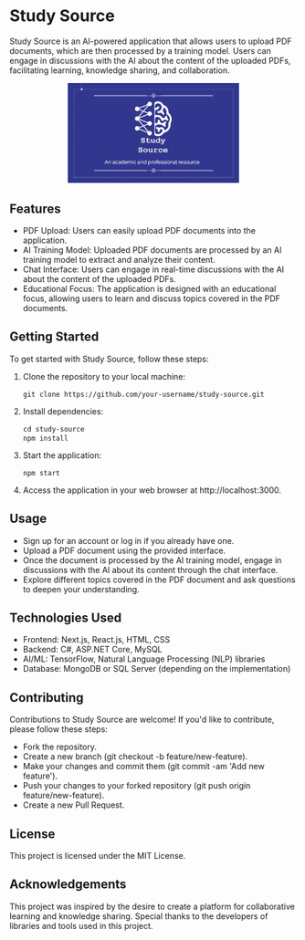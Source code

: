 # Study Source

Study Source is an AI-powered application that allows users to upload PDF documents, which are then processed by a training model. Users can engage in discussions with the AI about the content of the uploaded PDFs, facilitating learning, knowledge sharing, and collaboration.

<p align="center">
<img src="./public/study_source.png" alt="StudySource" width="300"> 
</p>

## Features

- PDF Upload: Users can easily upload PDF documents into the application.
- AI Training Model: Uploaded PDF documents are processed by an AI training model to extract and analyze their content.
- Chat Interface: Users can engage in real-time discussions with the AI about the content of the uploaded PDFs.
- Educational Focus: The application is designed with an educational focus, allowing users to learn and discuss topics covered in the PDF documents.

## Getting Started

To get started with Study Source, follow these steps:

1. Clone the repository to your local machine:
    ````
    git clone https://github.com/your-username/study-source.git
    ````
2. Install dependencies:
    ```
    cd study-source
    npm install
    ```
3. Start the application:
    ```
    npm start
    ```
4. Access the application in your web browser at http://localhost:3000.

## Usage

- Sign up for an account or log in if you already have one.
- Upload a PDF document using the provided interface.
- Once the document is processed by the AI training model, engage in discussions with the AI about its content through the chat interface.
- Explore different topics covered in the PDF document and ask questions to deepen your understanding.

## Technologies Used

- Frontend: Next.js, React.js, HTML, CSS
- Backend: C#, ASP.NET Core, MySQL
- AI/ML: TensorFlow, Natural Language Processing (NLP) libraries
- Database: MongoDB or SQL Server (depending on the implementation)

## Contributing

Contributions to Study Source are welcome! If you'd like to contribute, please follow these steps:

- Fork the repository.
- Create a new branch (git checkout -b feature/new-feature).
- Make your changes and commit them (git commit -am 'Add new feature').
- Push your changes to your forked repository (git push origin feature/new-feature).
- Create a new Pull Request.

## License

This project is licensed under the MIT License.

## Acknowledgements

This project was inspired by the desire to create a platform for collaborative learning and knowledge sharing.
Special thanks to the developers of libraries and tools used in this project.